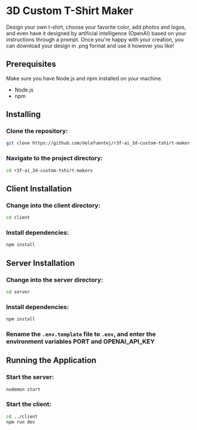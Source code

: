 # 3D Custom T-Shirt Maker

Design your own t-shirt, choose your favorite color, add photos and logos, and even have it designed by artificial intelligence (OpenAI) based on your instructions through a prompt. Once you're happy with your creation, you can download your design in .png format and use it however you like!


## Prerequisites
Make sure you have Node.js and npm installed on your machine.

- Node.js
- npm

## Installing
### Clone the repository:
```sh
git clone https://github.com/delafuentej/r3f-ai_3d-custom-tshirt-maker.git
```

### Navigate to the project directory:
```sh
cd r3f-ai_3d-custom-tshirt-makers
```

## Client Installation
### Change into the client directory:
```sh
cd client
```
### Install dependencies:
```sh
npm install
```

## Server Installation
### Change into the server directory:
```sh
cd server
```
### Install dependencies:
```sh
npm install
```
### Rename the ```.env.template``` file to ```.env```, and enter the environment variables PORT and OPENAI_API_KEY

## Running the Application
### Start the server:
```sh
nodemon start
```

### Start the client:
```sh
cd ../client
npm run dev